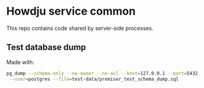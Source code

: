 # Howdju service common

This repo contains code shared by server-side processes.

## Test database dump

Made with:

```sh
pg_dump --schema-only --no-owner --no-acl --host=127.0.0.1 --port=5432 --dbname=premiser\
 --user=postgres --file=test-data/premiser_test_schema_dump.sql
```
